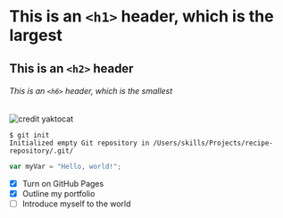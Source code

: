 # This is an `<h1>` header, which is the largest

## This is an `<h2>` header

###### This is an `<h6>` header, which is the smallest


![credit yaktocat](https://github.com/PPNM/skills-communicate-using-markdown/assets/125627160/85a6ba17-e040-4d76-81c8-df8cd3d091e5)

```
$ git init
Initialized empty Git repository in /Users/skills/Projects/recipe-repository/.git/
```

``` javascript
var myVar = "Hello, world!";
```

- [x] Turn on GitHub Pages
- [x] Outline my portfolio
- [ ] Introduce myself to the world
